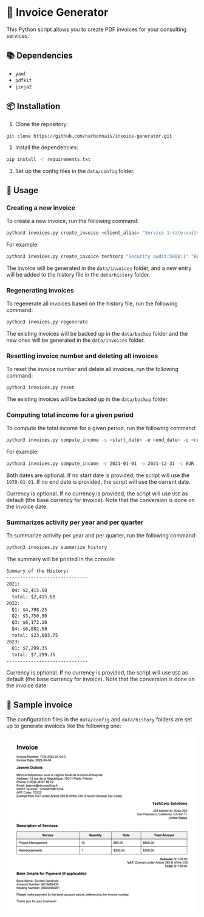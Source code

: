 # 📝 Invoice Generator

This Python script allows you to create PDF invoices for your consulting services.

## 📚 Dependencies

- `yaml`
- `pdfkit`
- `jinja2`

## 📦 Installation

1. Clone the repository:

```bash
git clone https://github.com/narbonnais/invoice-generator.git
```

1. Install the dependencies:

```bash
pip install -r requirements.txt
```

3. Set up the config files in the `data/config` folder.

## 🚀 Usage

### Creating a new invoice

To create a new invoice, run the following command:

```bash
python3 invoices.py create_invoice <client_alias> "Service 1:rate:units" "Service 2:rate:units" -d <invoice_date>
```

For example:

```bash
python3 invoices.py create_invoice techcorp "Security audit:5000:1" "Reimbursements:300:1" -d 2021-01-01
```

The invoice will be generated in the `data/invoices` folder, and a new entry will be added to the history file in the `data/history` folder.

### Regenerating invoices

To regenerate all invoices based on the history file, run the following command:

```bash
python3 invoices.py regenerate
```

The existing invoices will be backed up in the `data/backup` folder and the new ones will be generated in the `data/invoices` folder.

### Resetting invoice number and deleting all invoices

To reset the invoice number and delete all invoices, run the following command:

```bash
python3 invoices.py reset
```

The existing invoices will be backed up in the `data/backup` folder.

### Computing total income for a given period

To compute the total income for a given period, run the following command:

```bash
python3 invoices.py compute_income -s <start_date> -e <end_date> -c <currency>
```

For example:

```bash
python3 invoices.py compute_income -s 2021-01-01 -e 2021-12-31 -c EUR
```

Both dates are optional. If no start date is provided, the script will use the `1970-01-01`. If no end date is provided, the script will use the current date.

Currency is optional. If no currency is provided, the script will use `USD` as default (the base currency for invoice). Note that the conversion is done on the invoice date.

### Summarizes activity per year and per quarter

To summarize activity per year and per quarter, run the following command:

```bash
python3 invoices.py summarize_history
```

The summary will be printed in the console:
    
```txt
Summary of the History:
------------------------------
2021:
  Q4: $2,415.60
  total: $2,415.60
2022:
  Q1: $4,798.25
  Q2: $5,750.90
  Q3: $6,172.10
  Q4: $6,882.50
  total: $23,603.75
2023:
  Q1: $7,299.35
  total: $7,299.35
------------------------------
```

Currency is optional. If no currency is provided, the script will use `USD` as default (the base currency for invoice). Note that the conversion is done on the invoice date.

## 📝 Sample invoice

The configuration files in the `data/config` and `data/history` folders are set up to generate invoices like the following one:

![Invoice sample](./invoice-sample.png)